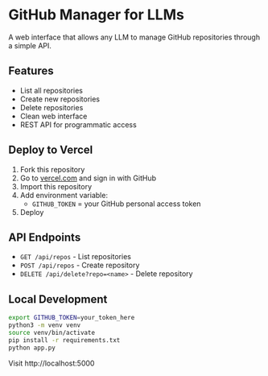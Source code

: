 # GitHub Manager for LLMs

A web interface that allows any LLM to manage GitHub repositories through a simple API.

## Features

- List all repositories
- Create new repositories
- Delete repositories
- Clean web interface
- REST API for programmatic access

## Deploy to Vercel

1. Fork this repository
2. Go to [vercel.com](https://vercel.com) and sign in with GitHub
3. Import this repository
4. Add environment variable:
   - `GITHUB_TOKEN` = your GitHub personal access token
5. Deploy

## API Endpoints

- `GET /api/repos` - List repositories
- `POST /api/repos` - Create repository
- `DELETE /api/delete?repo=<name>` - Delete repository

## Local Development

```bash
export GITHUB_TOKEN=your_token_here
python3 -m venv venv
source venv/bin/activate
pip install -r requirements.txt
python app.py
```

Visit http://localhost:5000
